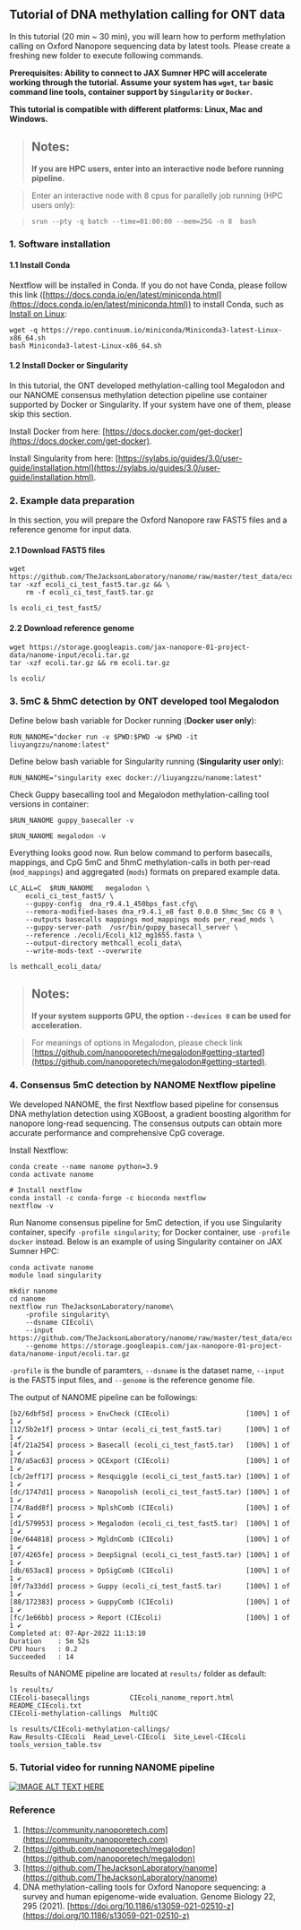 ## Tutorial of DNA methylation calling for ONT data
In this tutorial (20 min ~ 30 min), you will learn how to perform methylation calling on Oxford Nanopore sequencing data by latest tools. Please create a freshing new folder to execute following commands.


**Prerequisites: Ability to connect to JAX Sumner HPC will accelerate working through the tutorial. Assume your system has `wget`, `tar` basic command line tools, container support by `Singularity` or `Docker`.**

**This tutorial is compatible with different platforms: Linux, Mac and Windows.** 


> ## Notes:
> **If you are HPC users, enter into an interactive node before running pipeline.**

> Enter an interactive node with 8 cpus for parallelly job running (HPC users only):

> ```
> srun --pty -q batch --time=01:00:00 --mem=25G -n 8  bash
> ```

### 1. Software installation

#### 1.1 Install Conda
Nextflow will be installed in Conda. If you do not have Conda, please follow this link ([https://docs.conda.io/en/latest/miniconda.html](https://docs.conda.io/en/latest/miniconda.html)) to install Conda, such as [Install on Linux](https://conda.io/projects/conda/en/latest/user-guide/install/linux.html):

```
wget -q https://repo.continuum.io/miniconda/Miniconda3-latest-Linux-x86_64.sh
bash Miniconda3-latest-Linux-x86_64.sh
```


#### 1.2 Install Docker or Singularity
In this tutorial, the ONT developed methylation-calling tool Megalodon and our NANOME consensus methylation detection pipeline use container supported by Docker or Singularity. If your system have one of them, please skip this section.

Install Docker from here: [https://docs.docker.com/get-docker](https://docs.docker.com/get-docker).

Install Singularity from here: [https://sylabs.io/guides/3.0/user-guide/installation.html](https://sylabs.io/guides/3.0/user-guide/installation.html).


### 2. Example data preparation
In this section, you will prepare the Oxford Nanopore raw FAST5 files and a reference genome for input data.

#### 2.1 Download FAST5 files

```
wget https://github.com/TheJacksonLaboratory/nanome/raw/master/test_data/ecoli_ci_test_fast5.tar.gz
tar -xzf ecoli_ci_test_fast5.tar.gz && \
    rm -f ecoli_ci_test_fast5.tar.gz
    
ls ecoli_ci_test_fast5/
```

#### 2.2 Download reference genome

```
wget https://storage.googleapis.com/jax-nanopore-01-project-data/nanome-input/ecoli.tar.gz
tar -xzf ecoli.tar.gz && rm ecoli.tar.gz

ls ecoli/
```

### 3. 5mC & 5hmC detection by ONT developed tool Megalodon
Define below bash variable for Docker running (**Docker user only**):
```
RUN_NANOME="docker run -v $PWD:$PWD -w $PWD -it liuyangzzu/nanome:latest"
```


Define below bash variable for Singularity running (**Singularity user only**):
```
RUN_NANOME="singularity exec docker://liuyangzzu/nanome:latest"
```

Check Guppy basecalling tool and Megalodon methylation-calling tool versions in container:
```
$RUN_NANOME guppy_basecaller -v

$RUN_NANOME megalodon -v
```

Everything looks good now. Run below command to perform basecalls, mappings, and CpG 5mC and 5hmC methylation-calls in both per-read (``mod_mappings``) and aggregated (``mods``) formats on prepared example data.

```
LC_ALL=C  $RUN_NANOME   megalodon \
    ecoli_ci_test_fast5/ \
    --guppy-config  dna_r9.4.1_450bps_fast.cfg\
    --remora-modified-bases dna_r9.4.1_e8 fast 0.0.0 5hmc_5mc CG 0 \
    --outputs basecalls mappings mod_mappings mods per_read_mods \
    --guppy-server-path  /usr/bin/guppy_basecall_server \
    --reference ./ecoli/Ecoli_k12_mg1655.fasta \
    --output-directory methcall_ecoli_data\
    --write-mods-text --overwrite 

ls methcall_ecoli_data/
```

> ## Notes:
> **If your system supports GPU, the option `--devices 0` can be used for acceleration.**

> For meanings of options in Megalodon, please check link [https://github.com/nanoporetech/megalodon#getting-started](https://github.com/nanoporetech/megalodon#getting-started).

### 4. Consensus 5mC detection by NANOME Nextflow pipeline
We developed NANOME, the first Nextflow based pipeline for consensus DNA methylation detection using XGBoost, a gradient boosting algorithm for nanopore long-read sequencing. The consensus outputs can obtain more accurate performance and  comprehensive CpG coverage.

Install Nextflow:

```
conda create --name nanome python=3.9
conda activate nanome

# Install nextflow
conda install -c conda-forge -c bioconda nextflow
nextflow -v
```


Run Nanome consensus pipeline for 5mC detection, if you use Singularity container, specify `-profile singularity`; for Docker container, use `-profile docker` instead. Below is an example of using Singularity container on JAX Sumner HPC:

```
conda activate nanome
module load singularity

mkdir nanome
cd nanome
nextflow run TheJacksonLaboratory/nanome\
    -profile singularity\
    --dsname CIEcoli\
    --input  https://github.com/TheJacksonLaboratory/nanome/raw/master/test_data/ecoli_ci_test_fast5.tar.gz\
    --genome https://storage.googleapis.com/jax-nanopore-01-project-data/nanome-input/ecoli.tar.gz
```

`-profile` is the bundle of paramters, `--dsname` is the dataset name, `--input` is the FAST5 input files, and `--genome` is the reference genome file.

The output of NANOME pipeline can be followings:

```
[b2/6dbf5d] process > EnvCheck (CIEcoli)                   [100%] 1 of 1 ✔
[12/5b2e1f] process > Untar (ecoli_ci_test_fast5.tar)      [100%] 1 of 1 ✔
[4f/21a254] process > Basecall (ecoli_ci_test_fast5.tar)   [100%] 1 of 1 ✔
[70/a5ac63] process > QCExport (CIEcoli)                   [100%] 1 of 1 ✔
[cb/2eff17] process > Resquiggle (ecoli_ci_test_fast5.tar) [100%] 1 of 1 ✔
[dc/1747d1] process > Nanopolish (ecoli_ci_test_fast5.tar) [100%] 1 of 1 ✔
[74/8add8f] process > NplshComb (CIEcoli)                  [100%] 1 of 1 ✔
[d1/579953] process > Megalodon (ecoli_ci_test_fast5.tar)  [100%] 1 of 1 ✔
[0e/644818] process > MgldnComb (CIEcoli)                  [100%] 1 of 1 ✔
[07/4265fe] process > DeepSignal (ecoli_ci_test_fast5.tar) [100%] 1 of 1 ✔
[db/653ac8] process > DpSigComb (CIEcoli)                  [100%] 1 of 1 ✔
[0f/7a33dd] process > Guppy (ecoli_ci_test_fast5.tar)      [100%] 1 of 1 ✔
[88/172383] process > GuppyComb (CIEcoli)                  [100%] 1 of 1 ✔
[fc/1e66bb] process > Report (CIEcoli)                     [100%] 1 of 1 ✔
Completed at: 07-Apr-2022 11:13:10
Duration    : 5m 52s
CPU hours   : 0.2
Succeeded   : 14
```

Results of NANOME pipeline are located at `results/` folder as default:

```
ls results/
CIEcoli-basecallings          CIEcoli_nanome_report.html  README_CIEcoli.txt
CIEcoli-methylation-callings  MultiQC

ls results/CIEcoli-methylation-callings/
Raw_Results-CIEcoli  Read_Level-CIEcoli  Site_Level-CIEcoli  tools_version_table.tsv
```

### 5. Tutorial video for running NANOME pipeline
[![IMAGE ALT TEXT HERE](https://img.youtube.com/vi/TfotM55KTVE/0.jpg)](https://www.youtube.com/watch?v=TfotM55KTVE)


### Reference
1. [https://community.nanoporetech.com](https://community.nanoporetech.com)
2. [https://github.com/nanoporetech/megalodon](https://github.com/nanoporetech/megalodon)
3. [https://github.com/TheJacksonLaboratory/nanome](https://github.com/TheJacksonLaboratory/nanome)
4. DNA methylation-calling tools for Oxford Nanopore sequencing: a survey and human epigenome-wide evaluation. Genome Biology 22, 295 (2021). [https://doi.org/10.1186/s13059-021-02510-z](https://doi.org/10.1186/s13059-021-02510-z)
